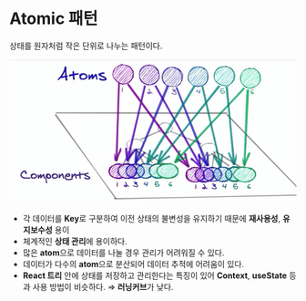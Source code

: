 # Atomic 패턴

상태를 원자처럼 작은 단위로 나누는 패턴이다.

![atomic.png](Atomic%20%ED%8C%A8%ED%84%B4%2018f2bc32c77b80a3b359d09a9381a179/atomic.png)

- 각 데이터를 **Key**로 구분하여 이전 상태의 불변성을 유지하기 때문에 **재사용성**, **유지보수성** 용이
- 체계적인 **상태 관리**에 용이하다.
- 많은 **atom**으로 데이터를 나눌 경우 관리가 어려워질 수 있다.
- 데이터가 다수의 **atom**으로 분산되어 데이터 추적에 어려움이 있다.
- **React 트리** 안에 상태를 저장하고 관리한다는 특징이 있어 **Context**, **useState** 등과 사용 방법이 비슷하다. ⇒ **러닝커브**가 낮다.